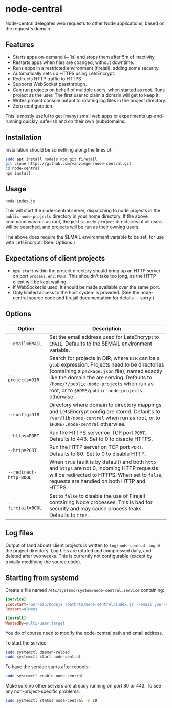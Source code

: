 # node-central

Node-central delegates web requests to other Node applications, based on the request's domain.

## Features

- Starts apps on-demand (~ 1s) and stops them after 5m of inactivity.
- Restarts apps when files are changed, without downtime.
- Runs apps in a restricted environment (firejail), adding some security.
- Automatically sets up HTTPS using LetsEncrypt.
- Redirects HTTP traffic to HTTPS.
- Supports WebSocket passthrough.
- Can run projects on behalf of multiple users, when started as root. Runs project as the user. The first user to claim a domain will get to keep it.
- Writes project console output to rotating log files in the project directory.
- Zero configuration.

This is mostly useful to get (many) small web apps or experiments up-and-running quickly, safe-ish and on their own (sub)domains.


## Installation

Installation should be something along the lines of:

```sh
sudo apt install nodejs npm git firejail
git clone https://github.com/vanviegen/node-central.git
cd node-central
npm install
```

## Usage

`node index.js`

This will start the node-central server, dispatching to node projects in the `public-node-projects` directory in your home directory. If the above command was run as root, the `public-node-project` directories of all users will be searched, and projects will be run as their owning users.

The above does require the $EMAIL environment variable to be set, for use with LetsEncrypt. (See: Options.)


## Expectations of client projects

- `npm start` within the project directory should bring up an HTTP server on port `process.env.PORT`. This shouldn't take too long, as the HTTP client will be kept waiting.
- If WebSocket is used, it should be made available over the same port.
- Only limited access to the host system is provided. (See the node-central source code and firejail documentation for details -- sorry.)


## Options

| Option | Description |
| --- | --- |
| `--email=EMAIL` | Set the email address used for LetsEncrypt to `EMAIL`. Defaults to the $EMAIL environment variable. |
| `--projects=DIR` | Search for projects in DIR, where `DIR` can be a `glob` expression. Projects need to be directories (containing a `package.json` file), named exactly like the domain the are serving. Defaults to `/home/*/public-node-projects` when run as root, or to `$HOME/public-node-projects` otherwise. |
| `--config=DIR` | Directory where domain to directory mappings and LetsEncrypt config are stored. Defaults to `/var/lib/node-central` when run as root, or to `$HOME/.node-central` otherwise.
| `--https=PORT` | Run the HTTPS server on TCP port `PORT`. Defaults to 443. Set to 0 to disable HTTPS. |
| `--http=PORT` | Run the HTTP server on TCP port `PORT`. Defaults to 80. Set to 0 to disable HTTP. |
| `--redirect-http=BOOL` | When `true` (as it is by default) and both `http` and `https` are not 0, incoming HTTP requests will be redirected to HTTPS. When set to `false`, requests are handled on both HTTP and HTTPS. |
| `--firejail=BOOL` | Set to `false` to disable the use of Firejail containing Node processes. This is bad for security and may cause process leaks. Defaults to `true`. |


## Log files

Output of (and about) client projects is written to `log/node-central.log` in the project directory. Log files are rotated and compressed daily, and deleted after two weeks. This is currently not configurable (except by trivially modifying the source code).


## Starting from systemd

Create a file named `/etc/systemd/system/node-central.service` containing:

```ini
[Service]
ExecStart=/usr/bin/nodejs /path/to/node-central/index.js --email your-email-address
Restart=always

[Install]
WantedBy=multi-user.target
```

You do of course need to modify the node-central path and email address.

To start the service:

```sh
sudo systemctl daemon-reload
sudo systemctl start node-central
```

To have the service starts after reboots:

```sh
sudo systemctl enable node-central
```

Make sure no other servers are already running on port 80 or 443. To see any non-project-specific problems:

```sh
sudo systemctl status node-central -n 20
```

